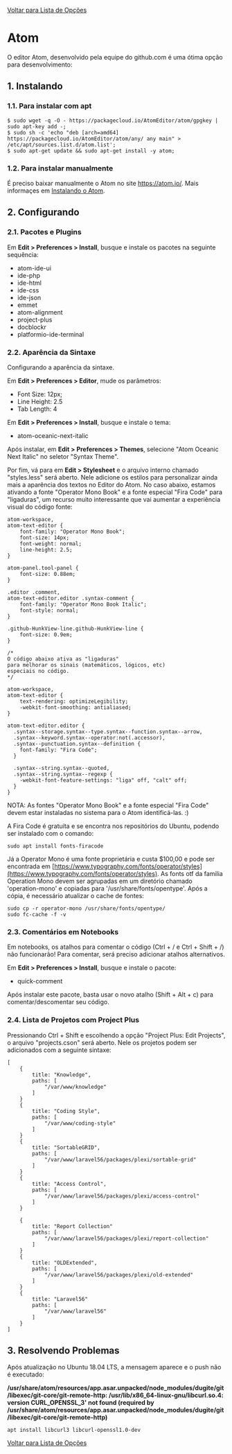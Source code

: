 [Voltar para Lista de Opções](../readme.md)

# Atom

O editor Atom, desenvolvido pela equipe do github.com é uma ótima opção para desenvolvimento:

## 1. Instalando

### 1.1. Para instalar com apt

```
$ sudo wget -q -O - https://packagecloud.io/AtomEditor/atom/gpgkey | sudo apt-key add -;
$ sudo sh -c 'echo "deb [arch=amd64] https://packagecloud.io/AtomEditor/atom/any/ any main" > /etc/apt/sources.list.d/atom.list';
$ sudo apt-get update && sudo apt-get install -y atom;
```

### 1.2. Para instalar manualmente

É preciso baixar manualmente o Atom no site https://atom.io/.
Mais informaçes em [Instalando o Atom](https://flight-manual.atom.io/getting-started/sections/installing-atom/).

## 2. Configurando

### 2.1. Pacotes e Plugins

Em **Edit > Preferences > Install**, busque e instale os pacotes na seguinte sequência:

* atom-ide-ui 
* ide-php
* ide-html
* ide-css
* ide-json
* emmet
* atom-alignment
* project-plus
* docblockr
* platformio-ide-terminal

### 2.2. Aparência da Sintaxe

Configurando a aparência da sintaxe.

Em **Edit > Preferences > Editor**, mude os parâmetros:

* Font Size: 12px;
* Line Height: 2.5
* Tab Length: 4

Em **Edit > Preferences > Install**, busque e instale o tema:

* atom-oceanic-next-italic

Após instalar, em **Edit > Preferences > Themes**, selecione "Atom Oceanic Next Italic" no seletor "Syntax Theme".

Por fim, vá para em **Edit > Stylesheet** e o arquivo interno chamado "styles.less" será aberto. Nele adicione os estilos para personalizar ainda mais a aparência dos textos no Editor do Atom. No caso abaixo, estamos ativando a fonte "Operator Mono Book" e a fonte especial "Fira Code" para "ligaduras", um recurso muito interessante que vai aumentar a experiência visual do código fonte:

```
atom-workspace,
atom-text-editor {
    font-family: "Operator Mono Book";
    font-size: 14px;
    font-weight: normal;
    line-height: 2.5;
}

atom-panel.tool-panel {
    font-size: 0.88em;
}

.editor .comment,
atom-text-editor.editor .syntax-comment {
    font-family: "Operator Mono Book Italic";
    font-style: normal;
}

.github-HunkView-line.github-HunkView-line {
    font-size: 0.9em;
}

/*
O código abaixo ativa as "ligaduras"
para melhorar os sinais (matemáticos, lógicos, etc) 
especiais no código.
*/

atom-workspace,
atom-text-editor {
    text-rendering: optimizeLegibility;
    -webkit-font-smoothing: antialiased;
}

atom-text-editor.editor {
  .syntax--storage.syntax--type.syntax--function.syntax--arrow,
  .syntax--keyword.syntax--operator:not(.accessor),
  .syntax--punctuation.syntax--definition {
    font-family: "Fira Code";
  }

  .syntax--string.syntax--quoted,
  .syntax--string.syntax--regexp {
    -webkit-font-feature-settings: "liga" off, "calt" off;
  }
}

```

NOTA: As fontes "Operator Mono Book" e a fonte especial "Fira Code" devem estar instaladas no sistema para o Atom identificá-las. :)

A Fira Code é gratuíta e se encontra nos repositórios do Ubuntu, podendo ser instalado com o comando:

```
sudo apt install fonts-firacode
```

Já a Operator Mono é uma fonte proprietária e custa $100,00 e pode ser encontrada em [https://www.typography.com/fonts/operator/styles](https://www.typography.com/fonts/operator/styles). As fonts otf da familia Operation Mono devem ser agrupadas em um diretório chamado 'operation-mono' e copiadas para '/usr/share/fonts/opentype'. Após a cópia, é necessário atualizar o cache de fontes:

```
sudo cp -r operator-mono /usr/share/fonts/opentype/
sudo fc-cache -f -v
```

### 2.3. Comentários em Notebooks

Em notebooks, os atalhos para comentar o código (Ctrl + / e Ctrl + Shift + /) não funcionarão! Para comentar, será preciso adicionar atalhos alternativos. 

Em **Edit > Preferences > Install**, busque e instale o pacote:

* quick-comment

Após instalar este pacote, basta usar o novo atalho (Shift + Alt + c) para comentar/descomentar seu código.

### 2.4. Lista de Projetos com Project Plus

Pressionando Ctrl + Shift e escolhendo a opção "Project Plus: Edit Projects", o arquivo "projects.cson" será aberto. Nele os projetos podem ser adicionados com a seguinte sintaxe:

```
[
    {
        title: "Knowledge",
        paths: [
            "/var/www/knowledge"
        ]
    }
    {
        title: "Coding Style",
        paths: [
            "/var/www/coding-style"
        ]
    }
    {
        title: "SortableGRID",
        paths: [
            "/var/www/laravel56/packages/plexi/sortable-grid"
        ]
    }
    {
        title: "Access Control",
        paths: [
            "/var/www/laravel56/packages/plexi/access-control"
        ]
    }

    {
        title: "Report Collection"
        paths: [
            "/var/www/laravel56/packages/plexi/report-collection"
        ]
    }
    {
        title: "OLDExtended",
        paths: [
            "/var/www/laravel56/packages/plexi/old-extended"
        ]
    }
    {
        title: "Laravel56"
        paths: [
            "/var/www/laravel56"
        ]
    }
]
```

## 3. Resolvendo Problemas

Após atualização no Ubuntu 18.04 LTS, a mensagem aparece e o push não é executado:

**/usr/share/atom/resources/app.asar.unpacked/node_modules/dugite/git/libexec/git-core/git-remote-http: /usr/lib/x86_64-linux-gnu/libcurl.so.4: version CURL_OPENSSL_3' not found (required by /usr/share/atom/resources/app.asar.unpacked/node_modules/dugite/git/libexec/git-core/git-remote-http)**

```
apt install libcurl3 libcurl-openssl1.0-dev
```

[Voltar para Lista de Opções](../readme.md)
